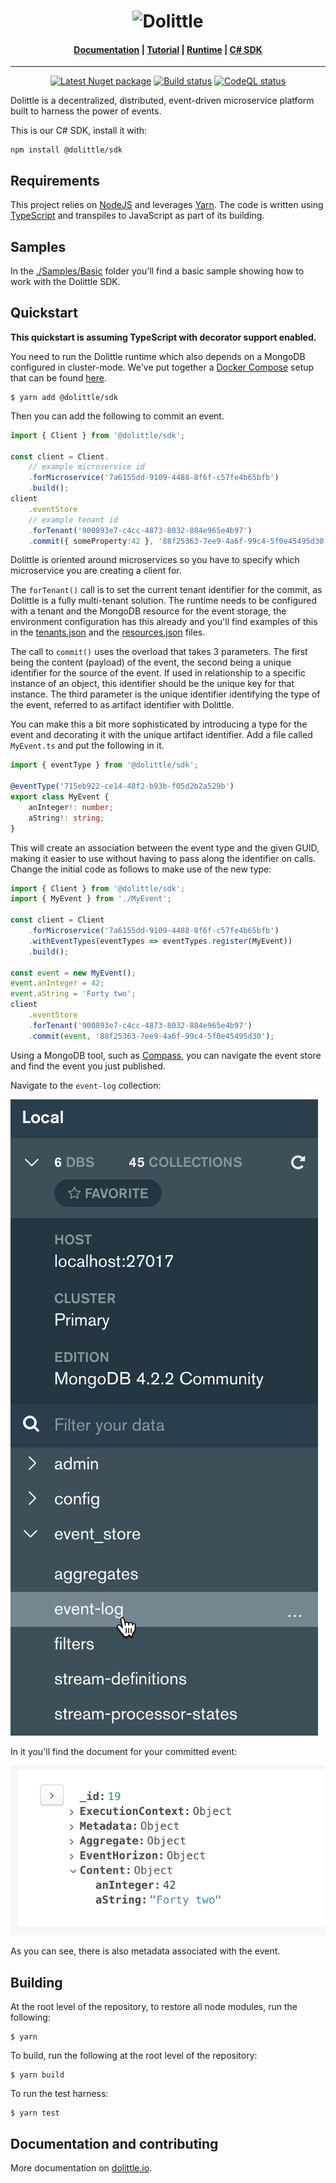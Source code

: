 <h1 align="center"><img src="https://raw.githubusercontent.com/dolittle/Runtime/master/Documentation/dolittle_negativ_horisontal_RGB.svg" alt="Dolittle"></h1>

<h4 align="center">
    <a href="https:/dolittle.io">Documentation</a> |
    <a href="https://dolittle.io/docs/tutorials/getting_started/">Tutorial</a> |
    <a href="https:/github.com/dolittle/Runtime">Runtime</a> |
    <a href="https:/github.com/dolittle/DotNet.SDK">C# SDK</a>
</h4>

---

<p align="center">
    <a href="https://www.npmjs.com/package/@dolittle/sdk"><img src="https://img.shields.io/npm/v/@dolittle/sdk?logo=npm" alt="Latest Nuget package"></a>
    <a href="https://github.com/dolittle/JavaScript.SDK/actions?query=workflow%3A%22TypeScript+Library+CI%2FCD%22"><img src="https://github.com/dolittle/JavaScript.SDK/workflows/TypeScript%20Library%20CI%2FCD/badge.svg" alt="Build status"></a>
    <a href="https://github.com/dolittle/JavaScript.SDK/actions?query=workflow%3ACodeQL"><img src="https://github.com/dolittle/JavaScript.SDK/workflows/CodeQL/badge.svg" alt="CodeQL status"></a>
</p>

Dolittle is a decentralized, distributed, event-driven microservice platform built to harness the power of events.

This is our C# SDK, install it with:
```shell
npm install @dolittle/sdk 
```

## Requirements

This project relies on [NodeJS](https://nodejs.org/en/) and leverages [Yarn](http://yarnpkg.com/).
The code is written using [TypeScript](http://www.typescriptlang.org) and transpiles
to JavaScript as part of its building.

## Samples

In the [./Samples/Basic](./Samples/Basic) folder you'll find a basic sample showing how to work with the Dolittle SDK.

## Quickstart

**This quickstart is assuming TypeScript with decorator support enabled.**

You need to run the Dolittle runtime which also depends on a MongoDB configured in cluster-mode.
We've put together a [Docker Compose](https://docs.docker.com/compose/) setup that can be found [here](./Samples/Environments).

```shell
$ yarn add @dolittle/sdk
```

Then you can add the following to commit an event.

```typescript
import { Client } from '@dolittle/sdk';

const client = Client.
    // example microservice id
    .forMicroservice('7a6155dd-9109-4488-8f6f-c57fe4b65bfb')
    .build();
client
    .eventStore
    // example tenant id
    .forTenant('900893e7-c4cc-4873-8032-884e965e4b97')
    .commit({ someProperty:42 }, '88f25363-7ee9-4a6f-99c4-5f0e45495d30', '715eb922-ce14-48f2-b93b-f05d2b2a529b');
```

Dolittle is oriented around microservices so you have to specify which microservice you are creating a client for.

The `forTenant()` call is to set the current tenant identifier for the commit, as Dolittle is a fully multi-tenant solution.
The runtime needs to be configured with a tenant and the MongoDB resource for the event storage, the environment configuration
has this already and you'll find examples of this in the [tenants.json](./Samples/Environments/tenants.json) and
the [resources.json](./Samples/Environments/resources.json) files.

The call to `commit()` uses the overload that takes 3 parameters. The first being the content (payload) of the event,
the second being a unique identifier for the source of the event. If used in relationship to a specific instance of an
object, this identifier should be the unique key for that instance. The third parameter is the unique identifier
identifying the type of the event, referred to as artifact identifier with Dolittle.

You can make this a bit more sophisticated by introducing a type for the event and decorating it with the
unique artifact identifier. Add a file called `MyEvent.ts` and put the following in it.

```typescript
import { eventType } from '@dolittle/sdk';

@eventType('715eb922-ce14-48f2-b93b-f05d2b2a529b')
export class MyEvent {
    anInteger!: number;
    aString!: string;
}
```

This will create an association between the event type and the given GUID, making it easier to use without having
to pass along the identifier on calls. Change the initial code as follows to make use of the new type:

```typescript
import { Client } from '@dolittle/sdk';
import { MyEvent } from './MyEvent';

const client = Client
    .forMicroservice('7a6155dd-9109-4488-8f6f-c57fe4b65bfb')
    .withEventTypes(eventTypes => eventTypes.register(MyEvent))
    .build();

const event = new MyEvent();
event.anInteger = 42;
event.aString = 'Forty two';
client
    .eventStore
    .forTenant('900893e7-c4cc-4873-8032-884e965e4b97')
    .commit(event, '88f25363-7ee9-4a6f-99c4-5f0e45495d30');
```

Using a MongoDB tool, such as [Compass](https://www.mongodb.com/products/compass), you can navigate the event store
and find the event you just published.

Navigate to the `event-log` collection:

![](./Images/eventlog.png)

In it you'll find the document for your committed event:

![](./Images/event.png)

As you can see, there is also metadata associated with the event.

## Building

At the root level of the repository, to restore all node modules, run the following:

```shell
$ yarn
```

To build, run the following at the root level of the repository:

```shell
$ yarn build
```

To run the test harness:

```shell
$ yarn test
```

## Documentation and contributing
More documentation on [dolittle.io](https://dolittle.io/).
